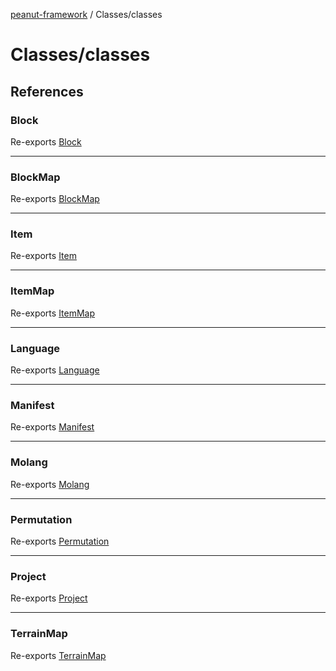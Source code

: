 [peanut-framework](../../modules.md) / Classes/classes

# Classes/classes

## References

### Block

Re-exports [Block](../Features/block/classes/Block.md)

***

### BlockMap

Re-exports [BlockMap](../Properties/blockMap/classes/BlockMap.md)

***

### Item

Re-exports [Item](../Features/item/classes/Item.md)

***

### ItemMap

Re-exports [ItemMap](../Properties/itemMap/classes/ItemMap.md)

***

### Language

Re-exports [Language](../Properties/language/classes/Language.md)

***

### Manifest

Re-exports [Manifest](../Properties/manifest/classes/Manifest.md)

***

### Molang

Re-exports [Molang](../Expressions/molang/classes/Molang.md)

***

### Permutation

Re-exports [Permutation](../Features/Block/permutation/classes/Permutation.md)

***

### Project

Re-exports [Project](../project/classes/Project.md)

***

### TerrainMap

Re-exports [TerrainMap](../Properties/terrainMap/classes/TerrainMap.md)
